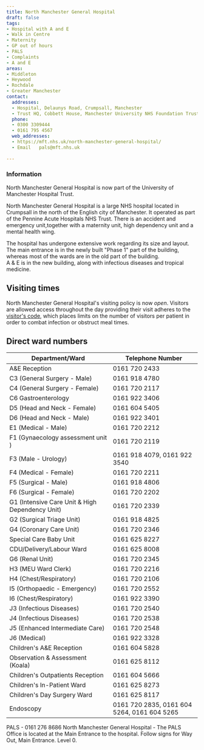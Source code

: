 ```yaml
---
title: North Manchester General Hospital
draft: false
tags:
- Hospital with A and E
- Walk in Centre
- Maternity
- GP out of hours
- PALS
- Complaints
- A and E
areas:
- Middleton
- Heywood
- Rochdale
- Greater Manchester
contact:
  addresses:
  - Hospital, Delaunys Road, Crumpsall, Manchester
  - Trust HQ, Cobbett House, Manchester University NHS Foundation Trust, Oxford Road, Manchester. M13 9WL
  phone:
  - 0300 3309444
  - 0161 795 4567
  web_addresses:
  - https://mft.nhs.uk/north-manchester-general-hospital/
  - Email   pals@mft.nhs.uk
   
---
```


### Information   
North Manchester General Hospital is now part of the University of Manchester Hospital Trust.   

North Manchester General Hospital is a large NHS hospital located in Crumpsall in the north of the English city of Manchester. It operated as part of the Pennine Acute Hospitals NHS Trust. There is an accident and emergency unit,together with a maternity unit, high dependency unit and a mental health wing.

The hospital has undergone extensive work regarding its size and layout. The main entrance is in the newly built "Phase 1" part of the building, whereas most of the wards are in the old part of the building.   
A & E is in the new building, along with infectious diseases and tropical medicine.

## Visiting times

North Manchester General Hospital's visiting policy is now *open*. Visitors are allowed access throughout the day  providing their visit adheres to the [visitor's code](http://www.pat.nhs.uk/patients-and-visitors/Bedside%20booklet.PDF),
which places limits on the number of visitors per patient in order to combat infection or obstruct meal times.

## Direct ward numbers

| Department/Ward                                 |                                         Telephone Number 
| ---------------                                 | ----------------                            |
| A&E Reception                            | 0161 720 2433 
| C3 (General Surgery - Male)                     | 0161 918 4780                               |
| C4 (General Surgery - Female)                   | 0161 720 2117                               |
| C6 Gastroenterology                             | 0161 922 3406                               |
| D5 (Head and Neck - Female)                     | 0161 604 5405                               |
| D6 (Head and Neck - Male)                       | 0161 922 3401                               |
| E1 (Medical - Male)                             | 0161 720 2212                               |
| F1 (Gynaecology assessment unit )               | 0161 720 2119                               |
| F3 (Male - Urology)                             | 0161 918 4079, 0161 922 3540                |
| F4 (Medical - Female)                           | 0161 720 2211                               |
| F5 (Surgical - Male)                            | 0161 918 4806                               |
| F6 (Surgical - Female)                          | 0161 720 2202                               |
| G1 (Intensive Care Unit & High Dependency Unit) | 0161 720 2339                               |
| G2 (Surgical Triage Unit)                       | 0161 918 4825                               |
| G4 (Coronary Care Unit)                         | 0161 720 2346                               |
| Special Care Baby Unit                          | 0161 625 8227                               |
| CDU/Delivery/Labour Ward                        | 0161 625 8008                               |
| G6 (Renal Unit)                                 | 0161 720 2345                               |
| H3 (MEU Ward Clerk)                             | 0161 720 2216                               |
| H4 (Chest/Respiratory)                          | 0161 720 2106                               |
| I5 (Orthopaedic - Emergency)                    | 0161 720 2552                               |
| I6 (Chest/Respiratory)                          | 0161 922 3390                               |
| J3 (Infectious Diseases)                        | 0161 720 2540                               |
| J4 (Infectious Diseases)                        | 0161 720 2538                               |
| J5 (Enhanced Intermediate Care)                 | 0161 720 2548                               |
| J6 (Medical)                                    | 0161 922 3328                               |
| Children's A&E Reception                        | 0161 604 5828                               |
| Observation & Assessment (Koala)                | 0161 625 8112                               |
| Children's Outpatients Reception                | 0161 604 5666                               |
| Children's In-Patient Ward                      | 0161 625 8273                               |
| Children's Day Surgery Ward                     | 0161 625 8117                               |
| Endoscopy                                       | 0161 720 2835, 0161 604 5264, 0161 604 5265 |
PALS - 0161 276 8686 
North Manchester General Hospital - The PALS Office is located at the Main Entrance to the hospital. Follow signs for Way Out, Main Entrance. Level 0.
